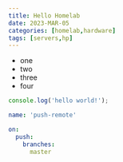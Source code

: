 ```yaml
---
title: Hello Homelab
date: 2023-MAR-05
categories: [homelab,hardware]
tags: [servers,hp]
---
```



* one
* two
* three
* four

```javascript
console.log('hello world!');
```

```yml
name: 'push-remote'

on:
  push:
    branches:
      master

```
